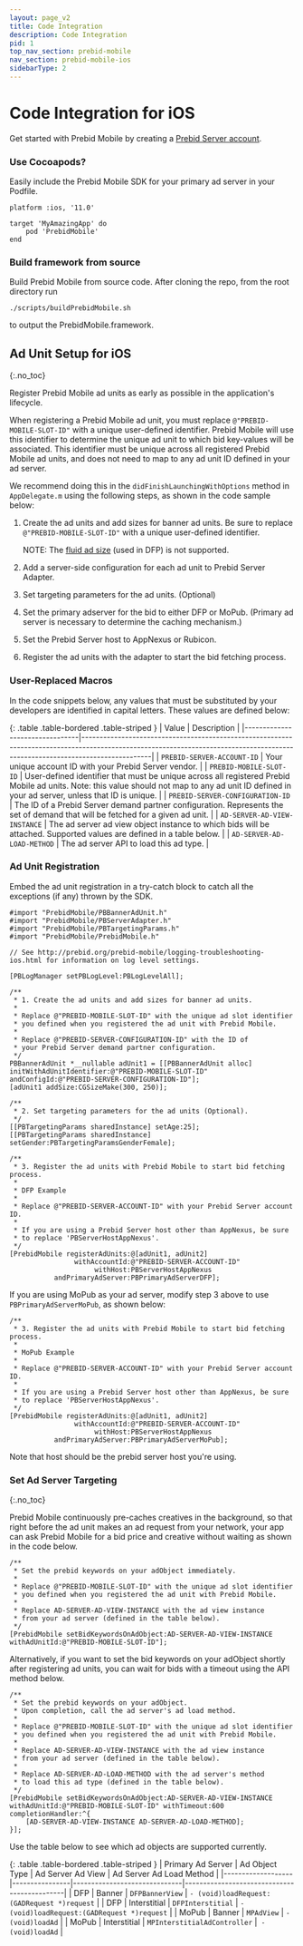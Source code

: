 ```yaml
---
layout: page_v2
title: Code Integration
description: Code Integration
pid: 1
top_nav_section: prebid-mobile
nav_section: prebid-mobile-ios
sidebarType: 2
---
```





# Code Integration for iOS

Get started with Prebid Mobile by creating a [Prebid Server account]({{site.github.url}}/prebid-mobile/prebid-mobile-pbs.html).

### Use Cocoapods?

Easily include the Prebid Mobile SDK for your primary ad server in your Podfile.

```
platform :ios, '11.0'

target 'MyAmazingApp' do
    pod 'PrebidMobile'
end
```

### Build framework from source

Build Prebid Mobile from source code. After cloning the repo, from the root directory run

```
./scripts/buildPrebidMobile.sh
```

to output the PrebidMobile.framework.


## Ad Unit Setup for iOS
{:.no_toc}

Register Prebid Mobile ad units as early as possible in the application's lifecycle.  

When registering a Prebid Mobile ad unit, you must replace `@"PREBID-MOBILE-SLOT-ID"` with a unique user-defined identifier.  Prebid Mobile will use this identifier to determine the unique ad unit to which bid key-values will be associated.  This identifier must be unique across all registered Prebid Mobile ad units, and does not need to map to any ad unit ID defined in your ad server.

We recommend doing this in the `didFinishLaunchingWithOptions` method in `AppDelegate.m` using the following steps, as shown in the code sample below:

1. Create the ad units and add sizes for banner ad units.  Be sure to replace `@"PREBID-MOBILE-SLOT-ID"` with a unique user-defined identifier.

   NOTE: The [fluid ad size](https://developers.google.com/mobile-ads-sdk/docs/dfp/ios/api/reference/Constants#/c:@kGADAdSizeFluid) (used in DFP) is not supported.

2. Add a server-side configuration for each ad unit to Prebid Server Adapter.
3. Set targeting parameters for the ad units. (Optional)
4. Set the primary adserver for the bid to either DFP or MoPub. (Primary ad server is necessary to determine the caching mechanism.)
5. Set the Prebid Server host to AppNexus or Rubicon.
6. Register the ad units with the adapter to start the bid fetching process.

### User-Replaced Macros

In the code snippets below, any values that must be substituted by your developers are identified in capital letters.  These values are defined below:

{: .table .table-bordered .table-striped }
| Value | Description |
|--------------------------------|-------------------------------------------------------------------------------------------------------------------------------------------------------------------------------|
| `PREBID-SERVER-ACCOUNT-ID` | Your unique account ID with your Prebid Server vendor.  |
| `PREBID-MOBILE-SLOT-ID` | User-defined identifier that must be unique across all registered Prebid Mobile ad units.  Note: this value should not map to any ad unit ID defined in your ad server, unless that ID is unique. |
| `PREBID-SERVER-CONFIGURATION-ID` | The ID of a Prebid Server demand partner configuration.  Represents the set of demand that will be fetched for a given ad unit. |
| `AD-SERVER-AD-VIEW-INSTANCE` | The ad server ad view object instance to which bids will be attached.  Supported values are defined in a table below. |
| `AD-SERVER-AD-LOAD-METHOD` | The ad server API to load this ad type. |

### Ad Unit Registration

Embed the ad unit registration in a try-catch block to catch all the exceptions (if any) thrown by the SDK.

```
#import "PrebidMobile/PBBannerAdUnit.h"
#import "PrebidMobile/PBServerAdapter.h"
#import "PrebidMobile/PBTargetingParams.h"
#import "PrebidMobile/PrebidMobile.h"

// See http://prebid.org/prebid-mobile/logging-troubleshooting-ios.html for information on log level settings.

[PBLogManager setPBLogLevel:PBLogLevelAll];

/**
 * 1. Create the ad units and add sizes for banner ad units.
 *
 * Replace @"PREBID-MOBILE-SLOT-ID" with the unique ad slot identifier
 * you defined when you registered the ad unit with Prebid Mobile.
 *
 * Replace @"PREBID-SERVER-CONFIGURATION-ID" with the ID of
 * your Prebid Server demand partner configuration.
 */
PBBannerAdUnit *__nullable adUnit1 = [[PBBannerAdUnit alloc] initWithAdUnitIdentifier:@"PREBID-MOBILE-SLOT-ID" andConfigId:@"PREBID-SERVER-CONFIGURATION-ID"];
[adUnit1 addSize:CGSizeMake(300, 250)];

/**
 * 2. Set targeting parameters for the ad units (Optional).
 */
[[PBTargetingParams sharedInstance] setAge:25];
[[PBTargetingParams sharedInstance] setGender:PBTargetingParamsGenderFemale];

/**
 * 3. Register the ad units with Prebid Mobile to start bid fetching process.
 *
 * DFP Example
 *
 * Replace @"PREBID-SERVER-ACCOUNT-ID" with your Prebid Server account ID.
 *
 * If you are using a Prebid Server host other than AppNexus, be sure
 * to replace 'PBServerHostAppNexus'.
 */
[PrebidMobile registerAdUnits:@[adUnit1, adUnit2]
          		withAccountId:@"PREBID-SERVER-ACCOUNT-ID"
               		 withHost:PBServerHostAppNexus
    	   andPrimaryAdServer:PBPrimaryAdServerDFP];
```

If you are using MoPub as your ad server, modify step 3 above to use `PBPrimaryAdServerMoPub`, as shown below:
```
/**
 * 3. Register the ad units with Prebid Mobile to start bid fetching process.
 *
 * MoPub Example
 *
 * Replace @"PREBID-SERVER-ACCOUNT-ID" with your Prebid Server account ID.
 *
 * If you are using a Prebid Server host other than AppNexus, be sure
 * to replace 'PBServerHostAppNexus'.
 */
[PrebidMobile registerAdUnits:@[adUnit1, adUnit2]
          		withAccountId:@"PREBID-SERVER-ACCOUNT-ID"
               		 withHost:PBServerHostAppNexus
    	   andPrimaryAdServer:PBPrimaryAdServerMoPub];
```
Note that host should be the prebid server host you're using.

### Set Ad Server Targeting
{:.no_toc}

Prebid Mobile continuously pre-caches creatives in the background, so that right before the ad unit makes an ad request from your network, your app can ask Prebid Mobile for a bid price and creative without waiting as shown in the code below.


```
/**
 * Set the prebid keywords on your adObject immediately.
 *
 * Replace @"PREBID-MOBILE-SLOT-ID" with the unique ad slot identifier
 * you defined when you registered the ad unit with Prebid Mobile.
 *
 * Replace AD-SERVER-AD-VIEW-INSTANCE with the ad view instance
 * from your ad server (defined in the table below).
 */
[PrebidMobile setBidKeywordsOnAdObject:AD-SERVER-AD-VIEW-INSTANCE withAdUnitId:@"PREBID-MOBILE-SLOT-ID"];
```

Alternatively, if you want to set the bid keywords on your adObject shortly after registering ad units, you can wait for bids with a timeout using the API method below.

```
/**
 * Set the prebid keywords on your adObject.  
 * Upon completion, call the ad server's ad load method.
 *
 * Replace @"PREBID-MOBILE-SLOT-ID" with the unique ad slot identifier
 * you defined when you registered the ad unit with Prebid Mobile.
 *
 * Replace AD-SERVER-AD-VIEW-INSTANCE with the ad view instance
 * from your ad server (defined in the table below).
 *
 * Replace AD-SERVER-AD-LOAD-METHOD with the ad server's method
 * to load this ad type (defined in the table below).
 */
[PrebidMobile setBidKeywordsOnAdObject:AD-SERVER-AD-VIEW-INSTANCE withAdUnitId:@"PREBID-MOBILE-SLOT-ID" withTimeout:600 completionHandler:^{
    [AD-SERVER-AD-VIEW-INSTANCE AD-SERVER-AD-LOAD-METHOD];
}];
```

Use the table below to see which ad objects are supported currently.

{: .table .table-bordered .table-striped }
| Primary Ad Server | Ad Object Type | Ad Server Ad View            | Ad Server Ad Load Method                    |
|-------------------|----------------|------------------------------|---------------------------------------------|
| DFP               | Banner         | `DFPBannerView`              | `- (void)loadRequest:(GADRequest *)request` |
| DFP               | Interstitial   | `DFPInterstitial`            | `- (void)loadRequest:(GADRequest *)request` |
| MoPub             | Banner         | `MPAdView`                   | `- (void)loadAd`                            |
| MoPub             | Interstitial   | `MPInterstitialAdController` |` - (void)loadAd`                            |




